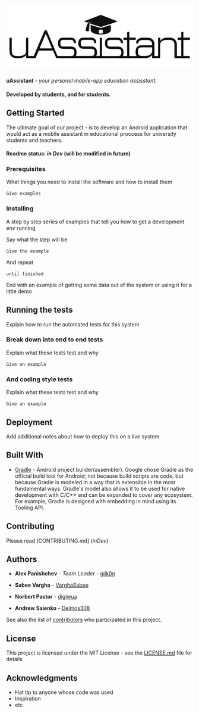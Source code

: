 # <img src="./uAssistant-logo.svg">
 **uAssistant** - *your personal mobile-app education assisstant.*

#### Developed by students, and for students.

## Getting Started

The ultimate goal of our project - is to develop an Android application that would act as a mobile assistant in educational proccess for university students and teachers.
#### Readme status: *in Dev* (will be modified in future)

### Prerequisites

What things you need to install the software and how to install them

```
Give examples
```

### Installing

A step by step series of examples that tell you how to get a development env running

Say what the step will be

```
Give the example
```

And repeat

```
until finished
```

End with an example of getting some data out of the system or using it for a little demo

## Running the tests

Explain how to run the automated tests for this system

### Break down into end to end tests

Explain what these tests test and why

```
Give an example
```

### And coding style tests

Explain what these tests test and why

```
Give an example
```

## Deployment

Add additional notes about how to deploy this on a live system

## Built With

* [Gradle](https://gradle.org/) - Android project builder(assembler).
Google chose Gradle as the official build tool for Android; not because build scripts are code, but because Gradle is modeled in a way that is extensible in the most fundamental ways. Gradle's model also allows it to be used for native development with C/C++ and can be expanded to cover any ecosystem. For example, Gradle is designed with embedding in mind using its Tooling API.

## Contributing

Please read [CONTRIBUTING.md] (*inDev*)


## Authors

* **Alex Panishchev** - *Team Leader* - [giik0n](https://github.com/giik0n)

* **Sabee Vargha** - [VarghaSabee](https://github.com/VarghaSabee)

* **Norbert Pastor** - [digiwua](https://github.com/digiwua)

* **Andrew Saienko** - [Deimos308](https://github.com/Deimos308)

See also the list of [contributors](https://github.com/your/project/contributors) who participated in this project.

## License

This project is licensed under the MIT License - see the [LICENSE.md](LICENSE.md) file for details

## Acknowledgments

* Hat tip to anyone whose code was used
* Inspiration
* etc
